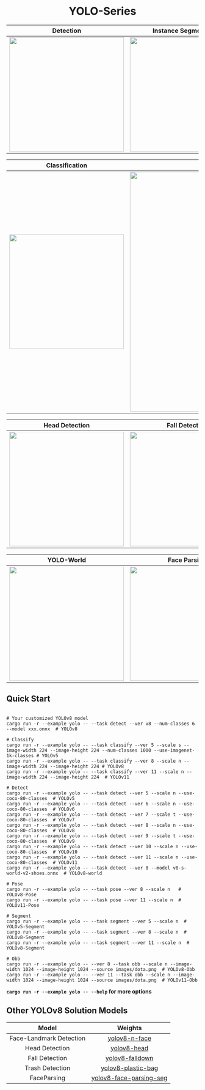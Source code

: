 <h1 align='center'>YOLO-Series</h1>

|      Detection     |    Instance Segmentation   |   Pose     | 
| :---------------: | :------------------------: |:---------------: |
| <img src='https://github.com/jamjamjon/assets/releases/download/yolo/demo-det.png'  width="300px">  | <img src='https://github.com/jamjamjon/assets/releases/download/yolo/demo-seg.png'  width="300px"> |<img src='https://github.com/jamjamjon/assets/releases/download/yolo/demo-pose.png'  width="300px">  | 

|    Classification   |    Obb   |
| :------------------------: |:------------------------: |
|<img src='https://github.com/jamjamjon/assets/releases/download/yolo/demo-cls.png'  width="300px"> |<img src='https://github.com/jamjamjon/assets/releases/download/yolo/demo-obb-2.png'  width="628px">

|    Head Detection   |    Fall Detection   | Trash Detection   |
| :------------------------: |:------------------------: |:------------------------: |
|<img src='https://github.com/jamjamjon/assets/releases/download/yolo/demo-head.png'  width="300px"> |<img src='https://github.com/jamjamjon/assets/releases/download/yolo/demo-falldown.png'  width="300px">|<img src='https://github.com/jamjamjon/assets/releases/download/yolo/demo-trash.png'  width="300px">

|    YOLO-World   |    Face Parsing   | FastSAM   |
| :------------------------: |:------------------------: |:------------------------: |
|<img src='https://github.com/jamjamjon/assets/releases/download/yolo/demo-yolov8-world.png'  width="300px"> |<img src='https://github.com/jamjamjon/assets/releases/download/yolo/demo-face-parsing.png'  width="300px">|<img src='https://github.com/jamjamjon/assets/releases/download/yolo/demo-fastsam.png'  width="300px">



## Quick Start

```Shell

# Your customized YOLOv8 model
cargo run -r --example yolo -- --task detect --ver v8 --num-classes 6 --model xxx.onnx  # YOLOv8

# Classify
cargo run -r --example yolo -- --task classify --ver 5 --scale s --image-width 224 --image-height 224 --num-classes 1000 --use-imagenet-1k-classes # YOLOv5
cargo run -r --example yolo -- --task classify --ver 8 --scale n --image-width 224 --image-height 224 # YOLOv8 
cargo run -r --example yolo -- --task classify --ver 11 --scale n --image-width 224 --image-height 224  # YOLOv11 

# Detect
cargo run -r --example yolo -- --task detect --ver 5 --scale n --use-coco-80-classes  # YOLOv5 
cargo run -r --example yolo -- --task detect --ver 6 --scale n --use-coco-80-classes  # YOLOv6
cargo run -r --example yolo -- --task detect --ver 7 --scale t --use-coco-80-classes  # YOLOv7
cargo run -r --example yolo -- --task detect --ver 8 --scale n --use-coco-80-classes  # YOLOv8
cargo run -r --example yolo -- --task detect --ver 9 --scale t --use-coco-80-classes  # YOLOv9
cargo run -r --example yolo -- --task detect --ver 10 --scale n --use-coco-80-classes  # YOLOv10
cargo run -r --example yolo -- --task detect --ver 11 --scale n --use-coco-80-classes  # YOLOv11
cargo run -r --example yolo -- --task detect --ver 8 --model v8-s-world-v2-shoes.onnx  # YOLOv8-world

# Pose
cargo run -r --example yolo -- --task pose --ver 8 --scale n   # YOLOv8-Pose
cargo run -r --example yolo -- --task pose --ver 11 --scale n  # YOLOv11-Pose

# Segment
cargo run -r --example yolo -- --task segment --ver 5 --scale n  # YOLOv5-Segment
cargo run -r --example yolo -- --task segment --ver 8 --scale n  # YOLOv8-Segment
cargo run -r --example yolo -- --task segment --ver 11 --scale n  # YOLOv8-Segment

# Obb
cargo run -r --example yolo -- --ver 8 --task obb --scale n --image-width 1024 --image-height 1024 --source images/dota.png  # YOLOv8-Obb
cargo run -r --example yolo -- --ver 11 --task obb --scale n --image-width 1024 --image-height 1024 --source images/dota.png  # YOLOv11-Obb
```

**`cargo run -r --example yolo -- --help` for more options**

## Other YOLOv8 Solution Models

|          Model          |           Weights    |                                                                                                                                  
| :---------------------: | :------------------------------------------------------: | 
| Face-Landmark Detection |    [yolov8-n-face](https://github.com/jamjamjon/assets/releases/download/yolo/v8-n-face-fp16.onnx)                                                                                                                                                                                                                                                                              |
|     Head Detection     |         [yolov8-head](https://github.com/jamjamjon/assets/releases/download/yolo/v8-head-fp16.onnx)                                                                                                                                                                                                                                                                                  |
|     Fall Detection     |     [yolov8-falldown](https://github.com/jamjamjon/assets/releases/download/yolo/v8-falldown-fp16.onnx)                                                                                                                                                                                                                                                                             |
|     Trash Detection     |  [yolov8-plastic-bag](https://github.com/jamjamjon/assets/releases/download/yolo/v8-plastic-bag-fp16.onnx)                                                                                                                                                                                                                                                                             |
|       FaceParsing       | [yolov8-face-parsing-seg](https://github.com/jamjamjon/assets/releases/download/yolo/v8-face-parsing.onnx) | 
